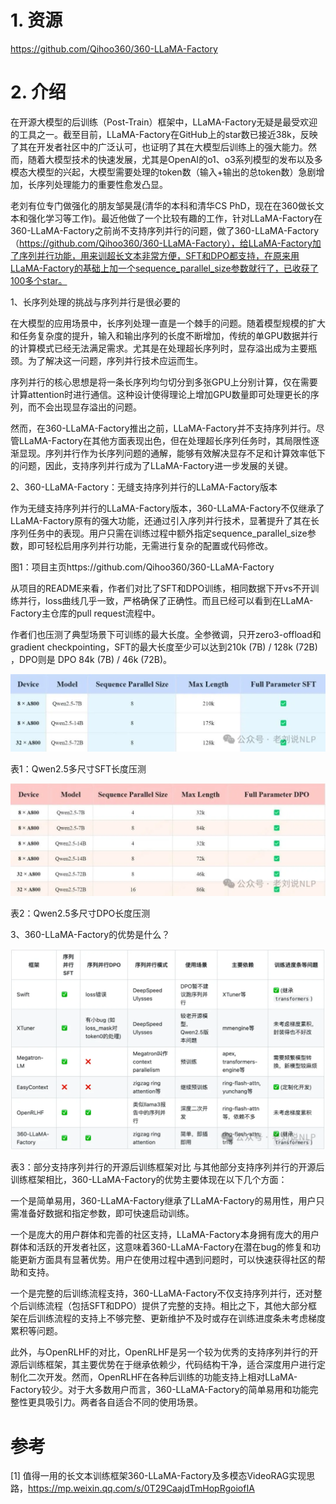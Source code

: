 # 1. 资源

https://github.com/Qihoo360/360-LLaMA-Factory

# 2. 介绍

在开源大模型的后训练（Post-Train）框架中，LLaMA-Factory无疑是最受欢迎的工具之一。截至目前，LLaMA-Factory在GitHub上的star数已接近38k，反映了其在开发者社区中的广泛认可，也证明了其在大模型后训练上的强大能力。然而，随着大模型技术的快速发展，尤其是OpenAI的o1、o3系列模型的发布以及多模态大模型的兴起，大模型需要处理的token数（输入+输出的总token数）急剧增加，长序列处理能力的重要性愈发凸显。

老刘有位专门做强化的朋友邹昊晟(清华的本科和清华CS PhD，现在在360做长文本和强化学习等工作)。最近他做了一个比较有趣的工作，针对LLaMA-Factory在360-LLaMA-Factory之前尚不支持序列并行的问题，做了360-LLaMA-Factory（https://github.com/Qihoo360/360-LLaMA-Factory），给LLaMA-Factory加了序列并行功能，用来训超长文本非常方便，SFT和DPO都支持，在原来用LLaMA-Factory的基础上加一个sequence_parallel_size参数就行了，已收获了100多个star。

1、长序列处理的挑战与序列并行是很必要的

在大模型的应用场景中，长序列处理一直是一个棘手的问题。随着模型规模的扩大和任务复杂度的提升，输入和输出序列的长度不断增加，传统的单GPU数据并行的计算模式已经无法满足需求。尤其是在处理超长序列时，显存溢出成为主要瓶颈。为了解决这一问题，序列并行技术应运而生。

序列并行的核心思想是将一条长序列均匀切分到多张GPU上分别计算，仅在需要计算attention时进行通信。这种设计使得理论上增加GPU数量即可处理更长的序列，而不会出现显存溢出的问题。

然而，在360-LLaMA-Factory推出之前，LLaMA-Factory并不支持序列并行。尽管LLaMA-Factory在其他方面表现出色，但在处理超长序列任务时，其局限性逐渐显现。序列并行作为长序列问题的通解，能够有效解决显存不足和计算效率低下的问题，因此，支持序列并行成为了LLaMA-Factory进一步发展的关键。

2、360-LLaMA-Factory：无缝支持序列并行的LLaMA-Factory版本

作为无缝支持序列并行的LLaMA-Factory版本，360-LLaMA-Factory不仅继承了LLaMA-Factory原有的强大功能，还通过引入序列并行技术，显著提升了其在长序列任务中的表现。用户只需在训练过程中额外指定sequence_parallel_size参数，即可轻松启用序列并行功能，无需进行复杂的配置或代码修改。

图1：项目主页https://github.com/Qihoo360/360-LLaMA-Factory

从项目的README来看，作者们对比了SFT和DPO训练，相同数据下开vs不开训练并行，loss曲线几乎一致，严格确保了正确性。而且已经可以看到在LLaMA-Factory主仓库的pull request流程中。

作者们也压测了典型场景下可训练的最大长度。全参微调，只开zero3-offload和gradient checkpointing，SFT的最大长度至少可以达到210k (7B) / 128k (72B) ，DPO则是 DPO 84k (7B) / 46k (72B)。

![](.02_360_LLaMA_Factory_images/对比.png)

表1：Qwen2.5多尺寸SFT长度压测

![](.02_360_LLaMA_Factory_images/压测.png)

表2：Qwen2.5多尺寸DPO长度压测

3、360-LLaMA-Factory的优势是什么？

![](.02_360_LLaMA_Factory_images/优势.png)

表3：部分支持序列并行的开源后训练框架对比 与其他部分支持序列并行的开源后训练框架相比，360-LLaMA-Factory的优势主要体现在以下几个方面：

一个是简单易用，360-LLaMA-Factory继承了LLaMA-Factory的易用性，用户只需准备好数据和指定参数，即可快速启动训练。

一个是庞大的用户群体和完善的社区支持，LLaMA-Factory本身拥有庞大的用户群体和活跃的开发者社区，这意味着360-LLaMA-Factory在潜在bug的修复和功能更新方面具有显著优势。用户在使用过程中遇到问题时，可以快速获得社区的帮助和支持。

一个是完整的后训练流程支持，360-LLaMA-Factory不仅支持序列并行，还对整个后训练流程（包括SFT和DPO）提供了完整的支持。相比之下，其他大部分框架在后训练流程的支持上不够完整、更新维护不及时或存在训练进度条未考虑梯度累积等问题。

此外，与OpenRLHF的对比，OpenRLHF是另一个较为优秀的支持序列并行的开源后训练框架，其主要优势在于继承依赖少，代码结构干净，适合深度用户进行定制化二次开发。然而，OpenRLHF在各种后训练的功能支持上相对LLaMA-Factory较少。对于大多数用户而言，360-LLaMA-Factory的简单易用和功能完整性更具吸引力。两者各自适合不同的使用场景。

# 参考

[1] 值得一用的长文本训练框架360-LLaMA-Factory及多模态VideoRAG实现思路，https://mp.weixin.qq.com/s/0T29CaajdTmHopRgoiofIA
